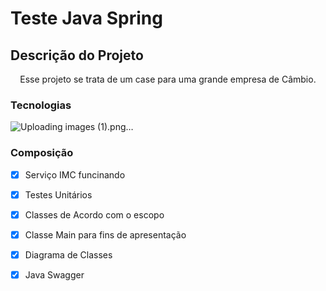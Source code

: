 # Teste Java Spring

## Descrição do Projeto
<p align="center">Esse projeto se trata de um case para uma grande empresa de Câmbio.</p>

### Tecnologias

![Uploading images (1).png…]()

### Composição

- [x] Serviço IMC funcinando
- [x] Testes Unitários
- [x] Classes de Acordo com o escopo
- [x] Classe Main para fins de apresentação
- [x] Diagrama de Classes 
- [x] Java Swagger

